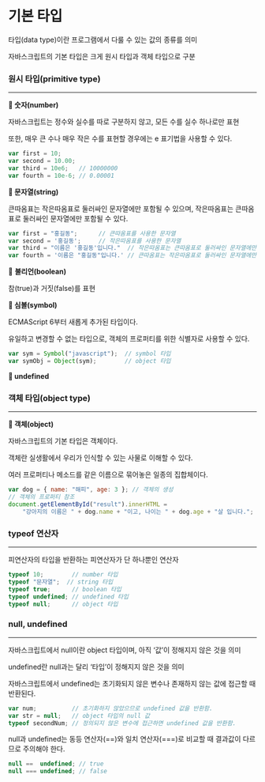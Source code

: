 # 기본 타입

타입(data type)이란 프로그램에서 다룰 수 있는 값의 종류를 의미

자바스크립트의 기본 타입은 크게 원시 타입과 객체 타입으로 구분

### 원시 타입(primitive type)

---

**🔸 숫자(number)**

자바스크립트는 정수와 실수를 따로 구분하지 않고, 모든 수를 실수 하나로만 표현

또한, 매우 큰 수나 매우 작은 수를 표현할 경우에는 e 표기법을 사용할 수 있다.

```jsx
var first = 10;
var second = 10.00;
var third = 10e6;   // 10000000
var fourth = 10e-6; // 0.00001
```

**🔸 문자열(string)**

큰따옴표는 작은따옴표로 둘러싸인 문자열에만 포함될 수 있으며, 작은따옴표는 큰따옴표로 둘러싸인 문자열에만 포함될 수 있다.

```jsx
var first = "홍길동";      // 큰따옴표를 사용한 문자열
var second = '홍길동';     // 작은따옴표를 사용한 문자열
var third = "이름은 '홍길동'입니다."  // 작은따옴표는 큰따옴표로 둘러싸인 문자열에만 포함될 수 있음.
var fourth = '이름은 "홍길동"입니다.' // 큰따옴표는 작은따옴표로 둘러싸인 문자열에만 포함될 수 있음.
```

🔸 **불리언(boolean)**

참(true)과 거짓(false)를 표현

**🔸 심볼(symbol)**

ECMAScript 6부터 새롭게 추가된 타입이다.

유일하고 변경할 수 없는 타입으로, 객체의 프로퍼티를 위한 식별자로 사용할 수 있다.

```jsx
var sym = Symbol("javascript");  // symbol 타입
var symObj = Object(sym);        // object 타입
```

**🔸 undefined**

### 객체 타입(object type)

---

**🔸 객체(object)**

자바스크립트의 기본 타입은 객체이다.

객체란 실생활에서 우리가 인식할 수 있는 사물로 이해할 수 있다.

여러 프로퍼티나 메소드를 같은 이름으로 묶어놓은 일종의 집합체이다.

```jsx
var dog = { name: "해피", age: 3 }; // 객체의 생성
// 객체의 프로퍼티 참조
document.getElementById("result").innerHTML =
    "강아지의 이름은 " + dog.name + "이고, 나이는 " + dog.age + "살 입니다.";
```

### typeof 연산자

---

피연산자의 타입을 반환하는 피연산자가 단 하나뿐인 연산자

```jsx
typeof 10;        // number 타입
typeof "문자열";  // string 타입
typeof true;      // boolean 타입
typeof undefined; // undefined 타입
typeof null;      // object 타입
```

### null, undefined

---

자바스크립트에서 null이란 object 타입이며, 아직 ‘값’이 정해지지 않은 것을 의미

undefined란 null과는 달리 ‘타입’이 정해지지 않은 것을 의미

자바스크립트에서 undefined는 초기화되지 않은 변수나 존재하지 않는 값에 접근할 때 반환된다.

```jsx
var num;          // 초기화하지 않았으므로 undefined 값을 반환함.
var str = null;   // object 타입의 null 값
typeof secondNum; // 정의되지 않은 변수에 접근하면 undefined 값을 반환함.
```

null과 undefined는 동등 연산자(==)와 일치 연산자(===)로 비교할 때 결과값이 다르므로 주의해야 한다.

```jsx
null ==  undefined; // true
null === undefined; // false
```